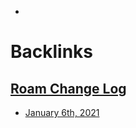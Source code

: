 - 

# Backlinks
## [Roam Change Log](<Roam Change Log.md>)
- [January 6th, 2021](<January 6th, 2021.md>)

